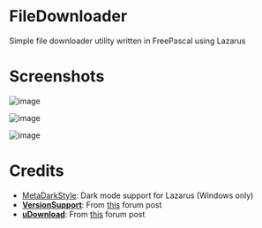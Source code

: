 # FileDownloader
 Simple file downloader utility written in FreePascal using Lazarus

# Screenshots
![image](https://github.com/user-attachments/assets/c6874af6-c878-4f9b-b5c7-54d7e7c62805)

![image](https://github.com/user-attachments/assets/e424b50e-b388-43d3-8cd0-17e0c0470731)

![image](https://github.com/user-attachments/assets/c5a59254-c0f8-47cd-bc4a-0f60d9a23bac)


# Credits
- [MetaDarkStyle](https://github.com/zamtmn/metadarkstyle/): Dark mode support for Lazarus (Windows only)
- **[VersionSupport](https://github.com/theonlyasdk/FileDownloader/blob/main/versionsupport.pas)**: From [this](https://forum.lazarus.freepascal.org/index.php/topic,13957.msg73542.html#msg73542) forum post
- **[uDownload](https://github.com/theonlyasdk/FileDownloader/blob/main/udownload.pas)**: From [this](https://forum.lazarus.freepascal.org/index.php/topic,52773.msg389901.html#msg389901) forum post
